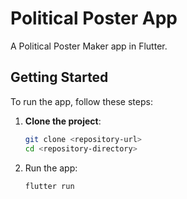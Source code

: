 # Political Poster App

A Political Poster Maker app in Flutter.


## Getting Started

To run the app, follow these steps:

1. **Clone the project**:
   ```bash
   git clone <repository-url>
   cd <repository-directory>

2. Run the app:
    ```bash
    flutter run
